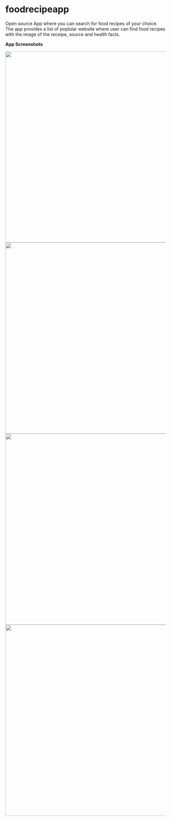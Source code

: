# foodrecipeapp
Open source App where you can search for food recipes of your choice.
The app provides a list of poplular website where user can find food recipes with the image of the receipe, source and health facts.

**App Screenshots**

<img src="Images/Food Recipe 1.png" width="600">
<img src="Images/Food Recipe 2.png" width="600">
<img src="Images/Food Recipe 3.png" width="600">
<img src="Images/Food Recipe 4.png" width="600">
